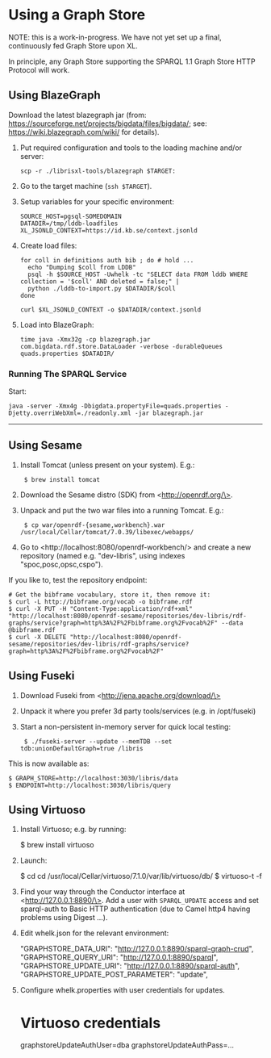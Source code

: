# Using a Graph Store

NOTE: this is a work-in-progress. We have not yet set up a final, continuously fed Graph Store upon XL.

In principle, any Graph Store supporting the SPARQL 1.1 Graph Store HTTP Protocol will work.

## Using BlazeGraph

Download the latest blazegraph jar (from: https://sourceforge.net/projects/bigdata/files/bigdata/; see: https://wiki.blazegraph.com/wiki/ for details).

1. Put required configuration and tools to the loading machine and/or server:

    ```
    scp -r ./librisxl-tools/blazegraph $TARGET:
    ```

2. Go to the target machine (`ssh $TARGET`).

3. Setup variables for your specific environment:

    ```
    SOURCE_HOST=pgsql-SOMEDOMAIN
    DATADIR=/tmp/lddb-loadfiles
    XL_JSONLD_CONTEXT=https://id.kb.se/context.jsonld
    ```

4. Create load files:

    ```
    for coll in definitions auth bib ; do # hold ...
      echo "Dumping $coll from LDDB"
      psql -h $SOURCE_HOST -Uwhelk -tc "SELECT data FROM lddb WHERE collection = '$coll' AND deleted = false;" |
      python ./lddb-to-import.py $DATADIR/$coll
    done

    curl $XL_JSONLD_CONTEXT -o $DATADIR/context.jsonld
    ```

5. Load into BlazeGraph:

    ```
    time java -Xmx32g -cp blazegraph.jar com.bigdata.rdf.store.DataLoader -verbose -durableQueues quads.properties $DATADIR/
    ```

### Running The SPARQL Service

Start:

    java -server -Xmx4g -Dbigdata.propertyFile=quads.properties -Djetty.overriWebXml=./readonly.xml -jar blazegraph.jar

----

## Using Sesame

1. Install Tomcat (unless present on your system). E.g.:

        $ brew install tomcat

2. Download the Sesame distro (SDK) from \<http://openrdf.org/\>.

3. Unpack and put the two war files into a running Tomcat. E.g.:

        $ cp war/openrdf-{sesame,workbench}.war /usr/local/Cellar/tomcat/7.0.39/libexec/webapps/

4. Go to \<http://localhost:8080/openrdf-workbench/\> and create a new repository (named e.g. "dev-libris", using indexes "spoc,posc,opsc,cspo").

If you like to, test the repository endpoint:

    # Get the bibframe vocabulary, store it, then remove it:
    $ curl -L http://bibframe.org/vocab -o bibframe.rdf
    $ curl -X PUT -H "Content-Type:application/rdf+xml" "http://localhost:8080/openrdf-sesame/repositories/dev-libris/rdf-graphs/service?graph=http%3A%2F%2Fbibframe.org%2Fvocab%2F" --data @bibframe.rdf
    $ curl -X DELETE "http://localhost:8080/openrdf-sesame/repositories/dev-libris/rdf-graphs/service?graph=http%3A%2F%2Fbibframe.org%2Fvocab%2F"

## Using Fuseki

1. Download Fuseki from \<http://jena.apache.org/download/\>
2. Unpack it where you prefer 3d party tools/services (e.g. in /opt/fuseki)
3. Start a non-persistent in-memory server for quick local testing:

        $ ./fuseki-server --update --memTDB --set tdb:unionDefaultGraph=true /libris

This is now available as:

    $ GRAPH_STORE=http://localhost:3030/libris/data
    $ ENDPOINT=http://localhost:3030/libris/query

## Using Virtuoso

1. Install Virtuoso; e.g. by running:

    $ brew install virtuoso

2. Launch:

    $ cd cd /usr/local/Cellar/virtuoso/7.1.0/var/lib/virtuoso/db/
    $ virtuoso-t -f

3. Find your way through the Conductor interface at \<http://127.0.0.1:8890/\>.
   Add a user with `SPARQL_UPDATE` access and set sparql-auth to Basic HTTP
   authentication (due to Camel http4 having problems using Digest ...).

4. Edit whelk.json for the relevant environment:

    "GRAPHSTORE_DATA_URI": "http://127.0.0.1:8890/sparql-graph-crud",
    "GRAPHSTORE_QUERY_URI": "http://127.0.0.1:8890/sparql",
    "GRAPHSTORE_UPDATE_URI": "http://127.0.0.1:8890/sparql-auth",
    "GRAPHSTORE_UPDATE_POST_PARAMETER": "update",

5. Configure whelk.properties with user credentials for updates.

    # Virtuoso credentials
    graphstoreUpdateAuthUser=dba
    graphstoreUpdateAuthPass=...


